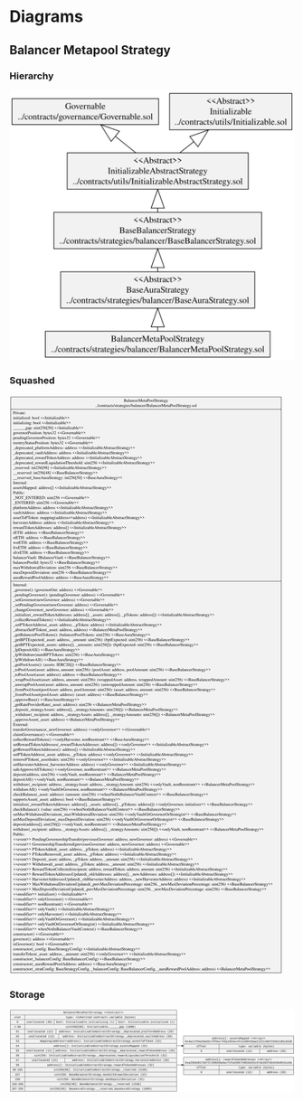 # Diagrams

## Balancer Metapool Strategy

### Hierarchy

![Balancer Metapool Strategy Hierarchy](../../../docs/BalancerMetaPoolStrategyHierarchy.svg)

### Squashed

![Balancer Metapool Strategy Squashed](../../../docs/BalancerMetaPoolStrategySquashed.svg)

### Storage

![Balancer Metapool Strategy Storage](../../../docs/BalancerMetaPoolStrategyStorage.svg)
